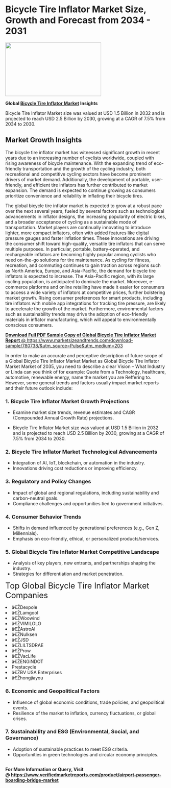 <H1>Bicycle Tire Inflator Market Size, Growth and Forecast from 2034 - 2031</H1><img class="aligncenter size-medium wp-image-584254" src="https://thirdeyenews.in/wp-content/uploads/2034/09/Global-Market-Research-300x168.jpeg" alt="" width="300" height="168" /><p><strong>Global&nbsp;<a href="https://www.marketsizeandtrends.com/download-sample/780738/&amp;utm_source=Pulse&amp;utm_medium=203">Bicycle Tire Inflator Market</a> Insights</strong></p><p>Bicycle Tire Inflator Market size was valued at USD 1.5 Billion in 2032 and is projected to reach USD 2.5 Billion by 2030, growing at a CAGR of 7.5% from 2034 to 2030.</p><p><h2>Market Growth Insights</h2> <p>The bicycle tire inflator market has witnessed significant growth in recent years due to an increasing number of cyclists worldwide, coupled with rising awareness of bicycle maintenance. With the expanding trend of eco-friendly transportation and the growth of the cycling industry, both recreational and competitive cycling sectors have become prominent drivers of market demand. Additionally, the development of portable, user-friendly, and efficient tire inflators has further contributed to market expansion. The demand is expected to continue growing as consumers prioritize convenience and reliability in inflating their bicycle tires.</p> <p><a href="#"></a></p> <p>The global bicycle tire inflator market is expected to grow at a robust pace over the next several years, fueled by several factors such as technological advancements in inflator designs, the increasing popularity of electric bikes, and a broader acceptance of cycling as a sustainable mode of transportation. Market players are continually innovating to introduce lighter, more compact inflators, often with added features like digital pressure gauges and faster inflation times. These innovations are driving the consumer shift toward high-quality, versatile tire inflators that can serve multiple purposes. In particular, portable, battery-operated, and rechargeable inflators are becoming highly popular among cyclists who need on-the-go solutions for tire maintenance. As cycling for fitness, recreation, and commuting continues to gain traction across regions such as North America, Europe, and Asia-Pacific, the demand for bicycle tire inflators is expected to increase. The Asia-Pacific region, with its large cycling population, is anticipated to dominate the market. Moreover, e-commerce platforms and online retailing have made it easier for consumers to access a wide variety of inflators at competitive prices, further bolstering market growth. Rising consumer preferences for smart products, including tire inflators with mobile app integrations for tracking tire pressure, are likely to accelerate the growth of the market. Furthermore, environmental factors such as sustainability trends may drive the adoption of eco-friendly materials in inflator manufacturing, which will appeal to environmentally conscious consumers. <p><a href="#"></p><p><span class=""><strong>Download Full PDF Sample Copy of Global Bicycle Tire Inflator Market Report</strong> @ <a href="https://www.marketsizeandtrends.com/download-sample/780738/&amp;utm_source=Pulse&amp;utm_medium=203" target="_blank">https://www.marketsizeandtrends.com/download-sample/780738/&amp;utm_source=Pulse&amp;utm_medium=203</a></span></p><p>In order to make an accurate and perceptive description of future scope of a Global&nbsp;Bicycle Tire Inflator Market Market as Global&nbsp;Bicycle Tire Inflator Market Market of 2035, you need to describe a clear Vision &ndash; What Industry or Linda can you think of for example: Quote from a Technology, healthcare, automotive, renewable energy, name the market you are Reffering to. However, some general trends and factors usually impact market reports and their future outlook include:</p><h3>1.&nbsp;<strong>Bicycle Tire Inflator Market Growth Projections</strong></h3><ul><li>Examine market size trends, revenue estimates and CAGR (Compounded Annual Growth Rate) projections.</li><li><p>Bicycle Tire Inflator Market size was valued at USD 1.5 Billion in 2032 and is projected to reach USD 2.5 Billion by 2030, growing at a CAGR of 7.5% from 2034 to 2030.</p></li></ul><h3>2.&nbsp;<strong>Bicycle Tire Inflator Market Technological Advancements</strong></h3><ul><li>Integration of AI, IoT, blockchain, or automation in the industry.</li><li>Innovations driving cost reductions or improving efficiency.</li></ul><h3>3.&nbsp;<strong>Regulatory and Policy Changes</strong></h3><ul><li>Impact of global and regional regulations, including sustainability and carbon-neutral goals.</li><li>Compliance challenges and opportunities tied to government initiatives.</li></ul><h3>4.&nbsp;<strong>Consumer Behavior Trends</strong></h3><ul><li>Shifts in demand influenced by generational preferences (e.g., Gen Z, Millennials).</li><li>Emphasis on eco-friendly, ethical, or personalized products/services.</li></ul><h3>5.&nbsp;<strong>Global Bicycle Tire Inflator Market Competitive Landscape</strong></h3><ul><li>Analysis of key players, new entrants, and partnerships shaping the industry.</li><li>Strategies for differentiation and market penetration.</li></ul><p data-pm-slice="1 1 []"><span style="color: inherit; font-family: inherit; font-size: 25px;">Top Global Bicycle Tire Inflator Market Companies</span></p><div class="" data-test-id=""><p><li>â€ŽDexpole</li><li> â€ŽLamgool</li><li> â€ŽWoowind</li><li> â€ŽVIMILOLO</li><li> â€ŽAstroAI</li><li> â€ŽNulksen</li><li> â€ŽJSD</li><li> â€ŽLILTSDRAE</li><li> â€ŽProw</li><li> â€ŽVacLife</li><li> â€ŽENGiNDOT</li><li> Prestacycle</li><li> â€ŽBV USA Enterprises</li><li> â€Žhongjiayou</li></p></div><h3>6.&nbsp;<strong>Economic and Geopolitical Factors</strong></h3><ul><li>Influence of global economic conditions, trade policies, and geopolitical events.</li><li>Resilience of the market to inflation, currency fluctuations, or global crises.</li></ul><h3>7.&nbsp;<strong>Sustainability and ESG (Environmental, Social, and Governance)</strong></h3><ul><li>Adoption of sustainable practices to meet ESG criteria.</li><li>Opportunities in green technologies and circular economy principles.</li></ul><h2><strong style="font-size: 14px;">For More Information or Query, Visit @&nbsp;</strong><a style="background-color: #ffffff; font-size: 14px;" href="https://www.marketsizeandtrends.com/report/bicycle-tire-inflator-market/" target="_blank">https://www.verifiedmarketreports.com/product/airport-passenger-boarding-bridge-market</a></h2>
